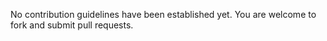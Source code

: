 No contribution guidelines have been established yet. You are welcome to fork and submit pull requests.
